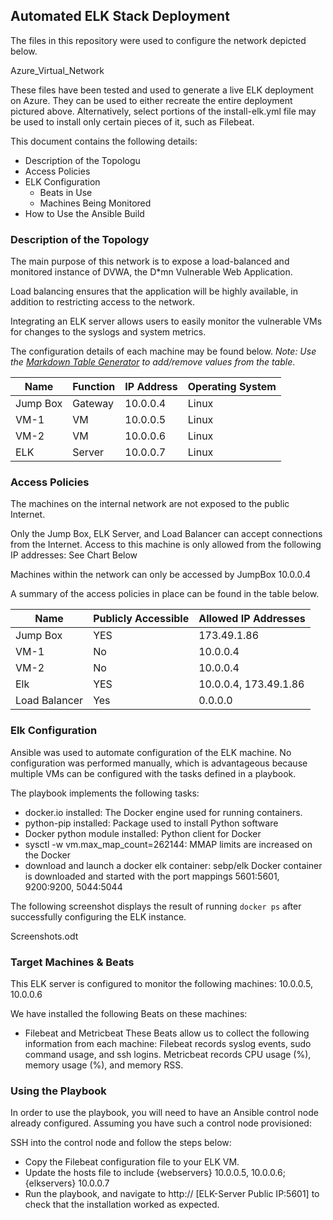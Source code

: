 ## Automated ELK Stack Deployment

The files in this repository were used to configure the network depicted below.

Azure_Virtual_Network

These files have been tested and used to generate a live ELK deployment on Azure. They can be used to either recreate the entire deployment pictured above. Alternatively, select portions of the install-elk.yml file may be used to install only certain pieces of it, such as Filebeat.

This document contains the following details:
- Description of the Topologu
- Access Policies
- ELK Configuration
  - Beats in Use
  - Machines Being Monitored
- How to Use the Ansible Build


### Description of the Topology

The main purpose of this network is to expose a load-balanced and monitored instance of DVWA, the D*mn Vulnerable Web Application.

Load balancing ensures that the application will be highly available, in addition to restricting access to the network.


Integrating an ELK server allows users to easily monitor the vulnerable VMs for changes to the syslogs and system metrics.

The configuration details of each machine may be found below.
_Note: Use the [Markdown Table Generator](http://www.tablesgenerator.com/markdown_tables) to add/remove values from the table_.

| Name     | Function | IP Address | Operating System |
|----------|----------|------------|------------------|
| Jump Box | Gateway  | 10.0.0.4   | Linux            |
| VM-1     | VM       | 10.0.0.5   | Linux            |
| VM-2     | VM       | 10.0.0.6   | Linux		     |
| ELK      | Server   | 10.0.0.7   | Linux            |

### Access Policies

The machines on the internal network are not exposed to the public Internet. 

Only the Jump Box, ELK Server, and Load Balancer can accept connections from the Internet. Access to this machine is only allowed from the following IP addresses: See Chart Below

Machines within the network can only be accessed by JumpBox 10.0.0.4

A summary of the access policies in place can be found in the table below.

| Name        | Publicly Accessible | Allowed IP Addresses |
|----------   |---------------------|----------------------|
| Jump Box    |  YES                | 173.49.1.86          |
| VM-1        |  No                 | 10.0.0.4             |
| VM-2        |  No                 | 10.0.0.4             |
| Elk         |  YES                | 10.0.0.4, 173.49.1.86|              
|Load Balancer|  Yes                | 0.0.0.0              |                

### Elk Configuration

Ansible was used to automate configuration of the ELK machine. No configuration was performed manually, which is advantageous because multiple VMs can be configured with the tasks defined in a playbook.

The playbook implements the following tasks:
- docker.io installed: The Docker engine used for running     containers.
- python-pip installed: Package used to install Python software
- Docker python module installed:  Python client for Docker
- sysctl -w vm.max_map_count=262144: MMAP limits are increased on the Docker 
- download and launch a docker elk container: sebp/elk Docker container is downloaded and started with the port mappings 5601:5601, 9200:9200, 5044:5044

The following screenshot displays the result of running `docker ps` after successfully configuring the ELK instance.

Screenshots.odt

### Target Machines & Beats
This ELK server is configured to monitor the following machines:
10.0.0.5, 10.0.0.6

We have installed the following Beats on these machines:
- Filebeat and Metricbeat
These Beats allow us to collect the following information from each machine:
Filebeat records syslog events, sudo command usage, and ssh logins. Metricbeat records CPU usage (%), memory usage (%), and memory RSS.

### Using the Playbook
In order to use the playbook, you will need to have an Ansible control node already configured. Assuming you have such a control node provisioned: 

SSH into the control node and follow the steps below:
- Copy the Filebeat configuration file to your ELK VM.
- Update the hosts file to include {webservers} 10.0.0.5, 10.0.0.6; {elkservers} 10.0.0.7
- Run the playbook, and navigate to http:// [ELK-Server Public IP:5601] to check that the installation worked as expected.


